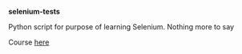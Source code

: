 **selenium-tests**

Python script for purpose of learning Selenium.
Nothing more to say

Course [here](https://stepik.org/course/575/syllabus)